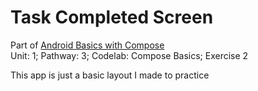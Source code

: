 # Task Completed Screen 
Part of [Android Basics with Compose](https://developer.android.com/courses/android-basics-compose/course)    
Unit: 1; Pathway: 3; Codelab: Compose Basics; Exercise 2

This app is just a basic layout I made to practice
